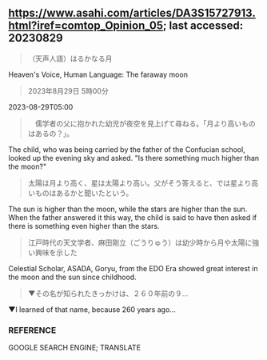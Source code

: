 ## https://www.asahi.com/articles/DA3S15727913.html?iref=comtop_Opinion_05; last accessed: 20230829

> （天声人語）はるかなる月

Heaven's Voice, Human Language: The faraway moon

> 2023年8月29日 5時00分

2023-08-29T05:00


>　儒学者の父に抱かれた幼児が夜空を見上げて尋ねる。「月より高いものはあるの？」。

The child, who was being carried by the father of the Confucian school, looked up the evening sky and asked. "Is there something much higher than the moon?"

> 太陽は月より高く、星は太陽より高い。父がそう答えると、では星より高いものはあるかと聞いたという。

The sun is higher than the moon, while the stars are higher than the sun. When the father answered it this way, the child is said to have then asked if there is something even higher than the stars.

> 江戸時代の天文学者、麻田剛立（ごうりゅう）は幼少時から月や太陽に強い興味を示した

Celestial Scholar, ASADA, Goryu, from the EDO Era showed great interest in the moon and the sun since childhood. 

> ▼その名が知られたきっかけは、２６０年前の９…

▼I learned of that name, because 260 years ago...

### REFERENCE

GOOGLE SEARCH ENGINE; TRANSLATE
